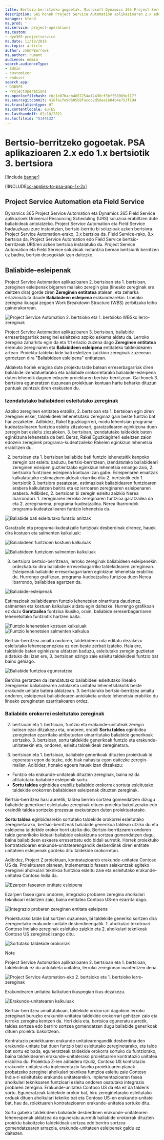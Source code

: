 ```yaml
---
title: Bertsio-berritzeko gogoetak. Microsoft Dynamics 365 Project Service Automation aplikazioaren 2.x edo 1.x bertsiotik 3. bertsiora
description: Gai honek Project Service Automation aplikazioaren 2.x edo 1.x bertsiotik 3. bertsiora bertsio-berritzean egin behar dituzun gogoetei buruzko informazioa ematen du.
manager: kfend
ms.prod: ''
ms.service: project-operations
ms.custom:
- dyn365-projectservice
ms.date: 11/13/2018
ms.topic: article
author: JohnPBurrows
ms.author: rumant
audience: Admin
search.audienceType:
- admin
- customizer
- enduser
search.app:
- D365PS
- ProjectOperations
ms.openlocfilehash: c0c1e07bacb4867254a12436cf3bff58989e117f
ms.sourcegitcommit: 418fa1fe9d605b8faccc2d5dee1b04b4e753f194
ms.translationtype: HT
ms.contentlocale: eu-ES
ms.lasthandoff: 02/10/2021
ms.locfileid: "5144132"
---
```

# <a name="upgrade-considerations---psa-version-2x-or-1x-to-version-3"></a>Bertsio-berritzeko gogoetak. PSA aplikazioaren 2.x edo 1.x bertsiotik 3. bertsiora

[!include [banner](../includes/psa-now-project-operations.md)]

[!INCLUDE[cc-applies-to-psa-app-1x-2x](../includes/cc-applies-to-psa-app-1x-2x.md)]

## <a name="project-service-automation-and-field-service"></a>Project Service Automation eta Field Service
Dynamics 365 Project Service Automation eta Dynamics 365 Field Service aplikazioek Universal Resourcing Scheduling (URS) soluzioa erabiltzen dute baliabideak antolatzeko. Project Service Automation eta Field Service badauzkazu zure instantzian, bertsio-berritu bi soluzioak azken bertsiora. Project Service Automation-erako, 3.x bertsioa da. Field Service-rako, 8.x bertsioa da. Project Service Automation edo Field Service bertsio-berritzeak URSren azken bertsioa instalatuko du. Project Service Automation eta Field Service soluzioak instantzia berean bertsiorik berritzen ez badira, bertsio desegokiak izan daitezke.

## <a name="resource-assignments"></a>Baliabide-esleipenak
Project Service Automation aplikazioaren 2. bertsioan eta 1. bertsioan, zereginen esleipenak bigarren mailako zeregin gisa (lineako zereginak ere deitzen dira) gorde ziren **Zereginen entitatea** atalean, eta zeharka erlazionatuta daude **Baliabideen esleipena** erakundearekin. Lineako zeregina ikusgai zegoen Work Breakdown Structure (WBS) zerbitzuko leiho gainerakorrean.

![Project Service Automation 2. bertsioko eta 1. bertsioko WBSko lerro-zereginak](media/upgrade-line-task-01.png)

Project Service Automation aplikazioaren 3. bertsioan, baliabide erreserbagarriak zereginei esleitzeko azpiko eskema aldatu da. Lerroko zeregina zaharkitu egin da eta 1:1 erlazio zuzena dago **Zereginen entitatea** eremuko zereginaren eta **Baliabideen esleipena** entitateko taldekidearen artean. Proiektu-taldeko kide bati esleitzen zaizkion zereginak zuzenean gordetzen dira "Baliabideen esleipena" entitatean.  

Aldaketa horiek eragina dute projektu talde batean erreserbagarriak diren baliabide izendatuetarako eta baliabide orokorretarako baliabide-esleipena duten lehendik dagoen edozein proiekturen bertsio-berritzean. Gai honek 3. bertsiora eguneratzen duzunean proiektuan kontuan hartu beharko dituzun puntuak zeintzuk diren erakusten du. 

### <a name="tasks-assigned-to-named-resources"></a>Izendatutako baliabideei esleitutako zereginak
Azpiko zereginen entitatea erabiliz, 2. bertsioan eta 1. bertsioan egin ziren zereginei esker, taldekideek lehenetsitako zereginaz gain beste funtzio bat har zezaketen. Adibidez, Rakel Eguzkiagirreri, modu lehentsian programa-kudeatzailearen funtzioa esleitu zitzaionari, garatzailearen eginkizuna duen zeregin bat esleitu ziezaioken. 3. bertsioan, izendatutako taldekide baten eginkizuna lehenetsia da beti. Beraz, Rakel Eguzkiagirreri esleitzen zaion edozein zereginek programa-kudeatzaileko Rakelen eginkizun lehenetsia erabiltzen du.

2. bertsioan eta 1. bertsioan baliabide bati funtzio lehenetsitik kanpoko zeregin bat esleitu baduzu, bertsio-berritzean, izendatutako baliabideari zereginen esleipen guztientzako eginkizun lehenetsia emango zaio, 2. bertsioko funtzioen esleipena kontuan izan gabe. Esleipenaren emaitzak kalkulatutako estimazioen aldeak ekarriko ditu 2. bertsiotik edo 1. bertsiotik 3. bertsiora pasatzean, estimazioak baliabidearen funtzioaren arabera kalkulatzen baitira eta ez lerroaren zereginaren esleipenaren arabera. Adibidez, 2. bertsioan bi zeregin esleitu zaizkio Nerea Ibarrondori. 1. zereginaren lerroko zereginaren funtzioa garatzailea da eta 2. zereginarena, programa-kudeatzailea. Nerea Ibarrondok programa-kudeatzailearen funtzio lehenetsia du.

![Baliabide bati esleitutako funtzio anitzak](media/upgrade-multiple-roles-02.png)

Garatzaile eta programa-kudeatzaile funtzioak desberdinak direnez, hauek dira kostuen eta salmenten kalkuluak:

![Baliabideen funtzioen kostuen kalkuluak](media/upggrade-cost-estimates-03.png)

![Baliabideen funtzioen salmenten kalkuluak](media/upgrade-sales-estimates-04.png)

3. bertsiora bertsio-berritzean, lerroko zereginak baliabideen esleipenekin ordezkatuko dira baliabide erreserbagarriko taldekidearen zereginean. Esleipenak baliabide erreserbagarriaren eginkizun lehenetsia erabiliko du. Hurrengo grafikoan, programa-kudeatzailea funtzioa duen Nerea Ibarrondo, baliabidea agertzen da.

![Baliabide-esleipenak](media/resource-assignment-v2-05.png)

Estimazioak baliabidearen funtzio lehenetsian oinarrituta daudenez, salmenten eta kostuen kalkuluak aldatu egin daitezke. Hurrengo grafikoan ez duzu **Garatzailea** funtzioa ikusiko, orain, baliabide erreserbagarriaren lehenetsitako funtziotik hartzen baita.

![Funtzio lehenetsien kostuen kalkuluak](media/resource-assignment-cost-estimate-06.png)
![Funtzio lehenetsien salmenten kalkulua](media/resource-assignment-sales-estimate-07.png)

Bertsio-berritzea amaitu ondoren, taldekideen rola editatu dezakezu esleitutako lehenespenezkoa ez den beste zerbait izateko. Hala ere, taldekide baten eginkizuna aldatzen baduzu, esleitutako zeregin guztietan aldatuko da; izan ere, 3. bertsioan ezingo zaie esleitu taldekideei funtzio bat baino gehiago.

![Baliabide funtzioa eguneratzea](media/resource-role-assignment-08.png)

Berdina gertatzen da izendatutako baliabideei esleitutako lineako zereginekin baliabidearen antolaketa unitatea lehenetsitakotik beste erakunde unitate batera aldatzean. 3. bertsiorako bertsio-berritzea amaitu ondoren, esleipenak baliabidearen antolaketa unitate lehenetsia erabiliko du lineako zereginetan ezarritakoaren ordez.

### <a name="tasks-assigned-to-generic-resources"></a>Baliabide orokorrei esleitutako zereginak
2. bertsioan eta 1. bertsioan, funtzio eta erakunde-unitateak zeregin batean ezar ditzakezu eta, ondoren, erabili **Sortu taldea** eginbidea zereginetan ezarritako atributuetan oinarritutako baliabide generikoak sortzeko. 3. bertsioan, sortu taldekide generikoak funtzio eta erakunde-unitateekin eta, ondoren, esleitu taldekideak zereginetara.

2. bertsioan eta 1. bertsioan, baliabide generikoak dituzten proiektuak bi egoeratan egon daitezke, edo biak nahasita egon daitezke zeregin-mailan. Adibidez, honako egoera hauek izan ditzakezu:

- Funtzio eta erakunde-unitateak dituzten zereginak, baina ez da afiliatutako baliabide esleipenik sortu.
- **Sortu taldea** eginbidea erabiliz baliabide orokorrak sortuta esleitutako taldekide orokorren baliabideen esleipenak dituzten zereginak.

Bertsio-berritzea hasi aurretik, taldea berriro sortzea gomendatzen dizugu baliabide generikoei esleitutako zereginak dituen proiektu bakoitzerako edo oraindik taldea sortzeko prozesua exekutatzen duten proiektuetarako.

**Sortu taldea** eginbidearekin sortutako taldekide orokorrei esleitutako zereginetarako, bertsio-berritzeak baliabide generikoa taldean utziko du eta esleipena taldekide orokor horri utziko dio. Bertsio-berritzearen ondoren talde generikoko kideari baliabide eskakizuna sortzea gomendatzen dugu, baina baliabideen eskaera erreserbatu edo bidali aurretik. Horrek proiektuko kontratazioaren erakunde-unitatearengandik desberdinak diren entitate unitateen esleipenak gordeko ditu taldekide orokorretan.

Adibidez, Project Z proiektuan, kontratazioareb erakunde-unitatea Contoso US da. Proiektuaren planean, Inplementazio fasean saiakuntzak egiteko zereginei aholkulari teknikoa funtzioa esleitu zaie eta esleitutako erakunde-unitatea Contoso India da.

![Ezarpen fasearen entitate esleipena](media/org-unit-assignment-09.png)

Ezarpen fasea igaro ondoren, integrazio probaren zeregina aholkulari teknikoari esleitzen zaio, baina entitatea Contoso US-en ezarrita dago.  

![Integrazio probaren zereginen entitate esleipena](media/org-unit-generate-team-10.png)

Proiekturako talde bat sortzen duzunean, bi taldekide generiko sortzen dira zereginetako erakunde-unitate desberdinengatik. 1. aholkulari teknikoari Contoso Indiako zereginak esleituko zaizkio eta 2. aholkulari teknikoak Contoso US zereginak izango ditu.  

![Sortutako taldekide orokorrak](media/org-unit-assignments-multiple-resources-11.png)

> [!NOTE]
> Project Service Automation aplikazioaren 2. bertsioan eta 1. bertsioan, taldekideak ez du antolaketa unitatea, lerroko zereginean mantentzen dena.

![Project Service Automation-eko 2. bertsioko eta 1. bertsioko lerro-zereginak](media/line-tasks-12.png)

Erakundearen unitatea kalkuluen ikuspegian ikus dezakezu. 

![Erakunde-unitatearen kalkuluak](media/org-unit-estimates-view-13.png)
 
Bertsio-berritzea amaitutakoan, taldekide orokorrari dagokion lerroko zereginari buruzko erakunde-unitatea taldekide orokorrari gehitzen zaio eta lerroko zeregina kentzen da. Hori dela eta, bertsioa eguneratu aurretik, taldea sortzea edo berriro sortzea gomendatzen dugu baliabide generikoak dituen proiektu bakoitzean.

Kontratazio proiektuaren erakunde unitatearengandik desberdina den erakunde-unitate bat duen funtzio bati esleitutako zereginetarako, eta talde bat sortu ez bada, eguneratzeak taldekide orokorra sortuko du funtziorako, baina taldekidearen erakunde-unitaterako proiektuaren kontratazio unitatea erabiliko du. Proiektua Z-ren adibidera itzuliz, Contoso US kontratazio erakunde-unitatea eta inplementazio faseko proiektuaren planak probatzeko zereginei aholkulari teknikoa funtzioa esleitu zaie Contoso India-ri esleitutako erakunde unitatearekin. Inplementazioaren fasea aholkulari teknikoaren funtzioari esleitu ondoren osatutako integrazio probaren zeregina. Erakunde-unitatea Contoso US da eta ez da talderik sortu. Eguneratzeak taldekide orokor bat, hiru zereginetarako esleitutako orduak dituen aholkulari tekniko bat eta Contoso US-en erakunde-unitate bat, hau da, roiektuaren kontratazioaren erakunde-unitatea sortuko ditu.   
 
Sortu gabeko taldekideen baliabide desberdinen erakunde-unitatearen lehenespenak aldatzea da eguneratu aurretik baliabide orokorrak dituzten proiektu bakoitzeko taldekideak sortzea edo berriro sortzea gomendatzearen arrazoia, erakunde-unitateen esleipenak galdu ez daitezen.

